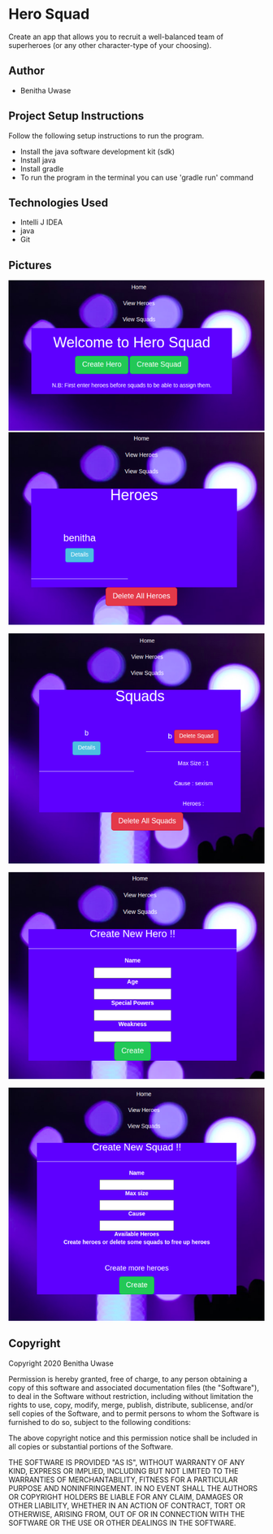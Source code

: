 # Hero Squad
Create an app that allows you to recruit a well-balanced team of superheroes (or any other character-type of your choosing).
## Author
* Benitha Uwase

## Project Setup Instructions
Follow the following setup instructions to run the program.
* Install the java software development kit (sdk)
* Install java
* Install gradle
* To run the program in the terminal you can use 'gradle run' command

## Technologies Used
* Intelli J IDEA
* java
* Git

## Pictures
![home page](images/home.png) ![heroes page](images/heroes.png)

![squads page](images/squads.png)

![hero form page](images/hero-form.png)

![squad form page](images/squad-form.png)

## Copyright
Copyright 2020 Benitha Uwase

Permission is hereby granted, free of charge, to any person obtaining a copy of this software and associated documentation files (the "Software"), to deal in the Software without restriction, including without limitation the rights to use, copy, modify, merge, publish, distribute, sublicense, and/or sell copies of the Software, and to permit persons to whom the Software is furnished to do so, subject to the following conditions:

The above copyright notice and this permission notice shall be included in all copies or substantial portions of the Software.

THE SOFTWARE IS PROVIDED "AS IS", WITHOUT WARRANTY OF ANY KIND, EXPRESS OR IMPLIED, INCLUDING BUT NOT LIMITED TO THE WARRANTIES OF MERCHANTABILITY, FITNESS FOR A PARTICULAR PURPOSE AND NONINFRINGEMENT. IN NO EVENT SHALL THE AUTHORS OR COPYRIGHT HOLDERS BE LIABLE FOR ANY CLAIM, DAMAGES OR OTHER LIABILITY, WHETHER IN AN ACTION OF CONTRACT, TORT OR OTHERWISE, ARISING FROM, OUT OF OR IN CONNECTION WITH THE SOFTWARE OR THE USE OR OTHER DEALINGS IN THE SOFTWARE.